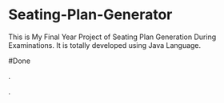 # Seating-Plan-Generator

This is My Final Year Project of Seating Plan Generation During Examinations. It is totally developed using Java Language.


























#Done


















































































.




































































































































































































































































































































































































































































































.






































